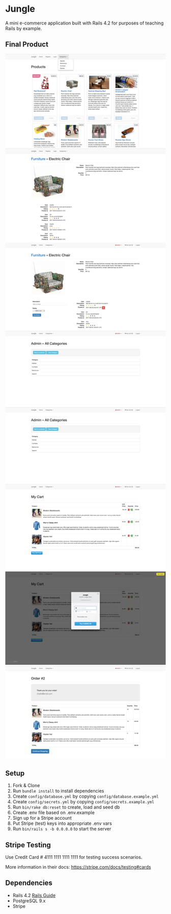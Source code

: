 # Jungle

A mini e-commerce application built with Rails 4.2 for purposes of teaching Rails by example.

## Final Product
!["Home Page"](/docs/home.png "Home Page Displaying Products")
!["Product & Reviews"](/docs/product-reviews.png "Product Information and Reviews")
!["Add Review"](/docs/addreview.png "Authenticated Users Can Add a Review")
!["Admin Products List"](/docs/admin-categories.png "Admin Products List")
!["Admin Categories List"](/docs/admin-categories.png "Admin Categories List")
!["Cart"](/docs/cart.png "Cart")
!["Payment"](/docs/payment.png "Payment")
!["Order"](/docs/order.png "Payment")

## Setup

1. Fork & Clone
2. Run `bundle install` to install dependencies
3. Create `config/database.yml` by copying `config/database.example.yml`
4. Create `config/secrets.yml` by copying `config/secrets.example.yml`
5. Run `bin/rake db:reset` to create, load and seed db
6. Create .env file based on .env.example
7. Sign up for a Stripe account
8. Put Stripe (test) keys into appropriate .env vars
9. Run `bin/rails s -b 0.0.0.0` to start the server

## Stripe Testing

Use Credit Card # 4111 1111 1111 1111 for testing success scenarios.

More information in their docs: <https://stripe.com/docs/testing#cards>

## Dependencies

* Rails 4.2 [Rails Guide](http://guides.rubyonrails.org/v4.2/)
* PostgreSQL 9.x
* Stripe
